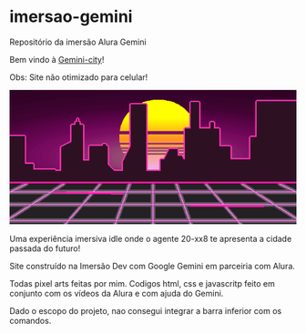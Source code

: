 # imersao-gemini
Repositório da imersão Alura Gemini

Bem vindo à [Gemini-city](https://imersao-gemini-city.vercel.app/)!

Obs: Site não otimizado para celular!

![Gemini-city](https://github.com/jaspior/imersao-gemini/blob/main/imgs/city.png)

Uma experiência imersiva idle onde o agente 20-xx8 te apresenta a cidade passada do futuro!

Site construído na Imersão Dev com Google Gemini em parceiria com Alura.

Todas pixel arts feitas por mim. Codigos html, css e javascritp feito em conjunto com os vídeos da Alura e com ajuda do Gemini.

Dado o escopo do projeto, nao consegui integrar a barra inferior com os comandos.
